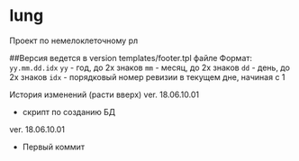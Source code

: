 # lung
Проект по немелоклеточному рл


##Версия ведется в version templates/footer.tpl файле
Формат: `yy.mm.dd.idx`
`yy`  - год, до 2х знаков
`mm`  - месяц, до 2х знаков
`dd`  - день, до 2х знаков
`idx` - порядковый номер ревизии в текущем дне, начиная с 1

История изменений (расти вверх)
ver. 18.06.10.01
+ скрипт по созданию БД

ver. 18.06.10.01
+ Первый коммит


